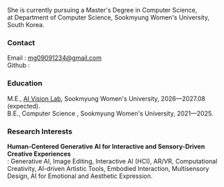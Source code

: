 She is currently pursuing a Master's Degree in Computer Science, <br/>
at Department of Computer Science, Sookmyung Women's University, South Korea.

### Contact
Email : mg09091234@gmail.com <br/>
Github : <a href="https://github.com/yulleta" target="_blank" class="color: #5f4b8b">
    <i class="bi bi-github"></i>
</a> <br/>

### Education
M.E.,  <a href="https://sites.google.com/sookmyung.ac.kr/aiv-lab-smwu" target="_blank">AI Vision Lab</a>, Sookmyung Women's University, 2026—2027.08 (expected).\
B.E., Computer Science , Sookmyung Women's University, 2021—2025.

### Research Interests
<strong>Human-Centered Generative AI for Interactive and Sensory-Driven Creative Experiences</strong> <br/>
: Generative AI, Image Editing, Interactive AI (HCI), AR/VR, Computational Creativity, AI-driven Artistic Tools, Embodied Interaction, Multisensory Design, AI for Emotional and Aesthetic Expression.